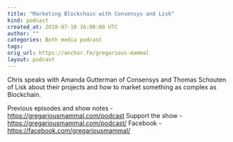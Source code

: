 ```yaml
---
title: "Marketing Blockchain with Consensys and Lisk"
kind: podcast
created_at: 2018-07-10 16:00:00 UTC
author: ""
categories: Both media podcast
tags: 
orig_url: https://anchor.fm/gregarious-mammal
layout: podcast
---
```

Chris speaks with Amanda Gutterman of Consensys and Thomas Schouten of Lisk about their projects and how to market something as complex as Blockchain.

Previous episodes and show notes - https://gregariousmammal.com/podcast
Support the show - https://gregariousmammal.com/podcast/
Facebook - https://facebook.com/gregariousmammal/